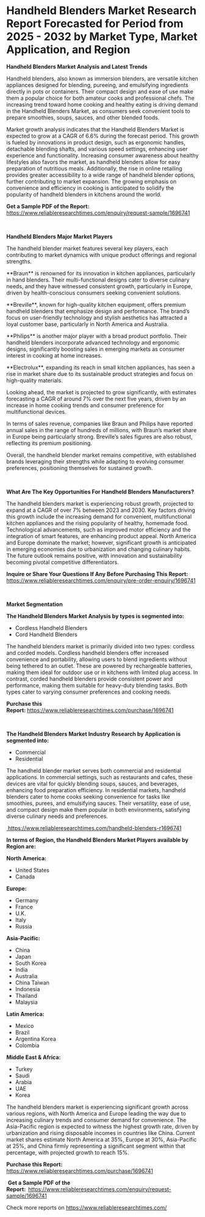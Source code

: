 <p><h1>Handheld Blenders Market Research Report Forecasted for Period from 2025 -  2032 by Market Type, Market Application, and Region</h1></p><p><strong>Handheld Blenders Market Analysis and Latest Trends</strong></p>
<p><p>Handheld blenders, also known as immersion blenders, are versatile kitchen appliances designed for blending, pureeing, and emulsifying ingredients directly in pots or containers. Their compact design and ease of use make them a popular choice for both amateur cooks and professional chefs. The increasing trend toward home cooking and healthy eating is driving demand in the Handheld Blenders Market, as consumers seek convenient tools to prepare smoothies, soups, sauces, and other blended foods.</p><p>Market growth analysis indicates that the Handheld Blenders Market is expected to grow at a CAGR of 6.6% during the forecast period. This growth is fueled by innovations in product design, such as ergonomic handles, detachable blending shafts, and various speed settings, enhancing user experience and functionality. Increasing consumer awareness about healthy lifestyles also favors the market, as handheld blenders allow for easy preparation of nutritious meals. Additionally, the rise in online retailing provides greater accessibility to a wide range of handheld blender options, further contributing to market expansion. The growing emphasis on convenience and efficiency in cooking is anticipated to solidify the popularity of handheld blenders in kitchens around the world.</p></p>
<p><strong>Get a Sample PDF of the Report:&nbsp;</strong> <a href="https://www.reliableresearchtimes.com/enquiry/request-sample/1696741?utm_campaign=1581&utm_medium=2&utm_source=Github&utm_content=ia&utm_term=04042025&utm_id=handheld-blenders">https://www.reliableresearchtimes.com/enquiry/request-sample/1696741</a></p>
<p>&nbsp;</p>
<p><strong>Handheld Blenders Major Market Players</strong></p>
<p><p>The handheld blender market features several key players, each contributing to market dynamics with unique product offerings and regional strengths. </p><p>**Braun** is renowned for its innovation in kitchen appliances, particularly in hand blenders. Their multi-functional designs cater to diverse culinary needs, and they have witnessed consistent growth, particularly in Europe, driven by health-conscious consumers seeking convenient solutions. </p><p>**Breville**, known for high-quality kitchen equipment, offers premium handheld blenders that emphasize design and performance. The brand’s focus on user-friendly technology and stylish aesthetics has attracted a loyal customer base, particularly in North America and Australia. </p><p>**Philips** is another major player with a broad product portfolio. Their handheld blenders incorporate advanced technology and ergonomic designs, significantly boosting sales in emerging markets as consumer interest in cooking at home increases.</p><p>**Electrolux**, expanding its reach in small kitchen appliances, has seen a rise in market share due to its sustainable product strategies and focus on high-quality materials. </p><p>Looking ahead, the market is projected to grow significantly, with estimates forecasting a CAGR of around 7% over the next five years, driven by an increase in home cooking trends and consumer preference for multifunctional devices. </p><p>In terms of sales revenue, companies like Braun and Philips have reported annual sales in the range of hundreds of millions, with Braun’s market share in Europe being particularly strong. Breville’s sales figures are also robust, reflecting its premium positioning. </p><p>Overall, the handheld blender market remains competitive, with established brands leveraging their strengths while adapting to evolving consumer preferences, positioning themselves for sustained growth.</p></p>
<p>&nbsp;</p>
<p><strong>What Are The Key Opportunities For Handheld Blenders Manufacturers?</strong></p>
<p><p>The handheld blenders market is experiencing robust growth, projected to expand at a CAGR of over 7% between 2023 and 2030. Key factors driving this growth include the increasing demand for convenient, multifunctional kitchen appliances and the rising popularity of healthy, homemade food. Technological advancements, such as improved motor efficiency and the integration of smart features, are enhancing product appeal. North America and Europe dominate the market; however, significant growth is anticipated in emerging economies due to urbanization and changing culinary habits. The future outlook remains positive, with innovation and sustainability becoming pivotal competitive differentiators.</p></p>
<p><strong>Inquire or Share Your Questions If Any Before Purchasing This Report:</strong> <a href="https://www.reliableresearchtimes.com/enquiry/pre-order-enquiry/1696741?utm_campaign=1581&utm_medium=2&utm_source=Github&utm_content=ia&utm_term=04042025&utm_id=handheld-blenders">https://www.reliableresearchtimes.com/enquiry/pre-order-enquiry/1696741</a></p>
<p>&nbsp;</p>
<p><strong>Market Segmentation</strong></p>
<p><strong>The Handheld Blenders Market Analysis by types is segmented into:</strong></p>
<p><ul><li>Cordless Handheld Blenders</li><li>Cord Handheld Blenders</li></ul></p>
<p><p>The handheld blenders market is primarily divided into two types: cordless and corded models. Cordless handheld blenders offer increased convenience and portability, allowing users to blend ingredients without being tethered to an outlet. These are powered by rechargeable batteries, making them ideal for outdoor use or in kitchens with limited plug access. In contrast, corded handheld blenders provide consistent power and performance, making them suitable for heavy-duty blending tasks. Both types cater to varying consumer preferences and cooking needs.</p></p>
<p><strong>Purchase this Report:&nbsp;</strong><a href="https://www.reliableresearchtimes.com/purchase/1696741?utm_campaign=1581&utm_medium=2&utm_source=Github&utm_content=ia&utm_term=04042025&utm_id=handheld-blenders">https://www.reliableresearchtimes.com/purchase/1696741</a></p>
<p>&nbsp;</p>
<p><strong>The Handheld Blenders Market Industry Research by Application is segmented into:</strong></p>
<p><ul><li>Commercial</li><li>Residential</li></ul></p>
<p><p>The handheld blender market serves both commercial and residential applications. In commercial settings, such as restaurants and cafes, these devices are vital for quickly blending soups, sauces, and beverages, enhancing food preparation efficiency. In residential markets, handheld blenders cater to home cooks seeking convenience for tasks like smoothies, purees, and emulsifying sauces. Their versatility, ease of use, and compact design make them popular in both environments, satisfying diverse culinary needs and preferences.</p></p>
<p><a href="https://www.reliableresearchtimes.com/handheld-blenders-r1696741?utm_campaign=1581&utm_medium=2&utm_source=Github&utm_content=ia&utm_term=04042025&utm_id=handheld-blenders">&nbsp;https://www.reliableresearchtimes.com/handheld-blenders-r1696741</a></p>
<p><strong>In terms of Region, the Handheld Blenders Market Players available by Region are:</strong></p>
<p>
    <p> <strong> North America: </strong>
        <ul>
            <li>United States</li>
            <li>Canada</li>
        </ul>
        </p> 
    <p> <strong> Europe: </strong>
        <ul>
            <li>Germany</li>
            <li>France</li>
            <li>U.K.</li>
            <li>Italy</li>
            <li>Russia</li>
        </ul>
        </p> 
    <p> <strong> Asia-Pacific: </strong>
        <ul>
            <li>China</li>
            <li>Japan</li>
            <li>South Korea</li>
            <li>India</li>
            <li>Australia</li>
            <li>China Taiwan</li>
            <li>Indonesia</li>
            <li>Thailand</li>
            <li>Malaysia</li>
        </ul>
        </p> 
    <p> <strong> Latin America: </strong>
        <ul>
            <li>Mexico</li>
            <li>Brazil</li>
            <li>Argentina Korea</li>
            <li>Colombia</li>
        </ul>
        </p> 
    <p> <strong> Middle East & Africa: </strong>
        <ul>
            <li>Turkey</li>
            <li>Saudi</li>
            <li>Arabia</li>
            <li>UAE</li>
            <li>Korea</li>
        </ul>
    </p>
    </p>
<p><p>The handheld blenders market is experiencing significant growth across various regions, with North America and Europe leading the way due to increasing culinary trends and consumer demand for convenience. The Asia-Pacific region is expected to witness the highest growth rate, driven by urbanization and rising disposable incomes in countries like China. Current market shares estimate North America at 35%, Europe at 30%, Asia-Pacific at 25%, and China firmly representing a significant segment within that percentage, with projected growth to reach 15%.</p></p>
<p><strong>Purchase this Report: </strong><a href="https://www.reliableresearchtimes.com/purchase/1696741?utm_campaign=1581&utm_medium=2&utm_source=Github&utm_content=ia&utm_term=04042025&utm_id=handheld-blenders">https://www.reliableresearchtimes.com/purchase/1696741</a></p>
<p>&nbsp;<strong>Get a Sample PDF of the Report:&nbsp;&nbsp;</strong><a href="https://www.reliableresearchtimes.com/enquiry/request-sample/1696741?utm_campaign=1581&utm_medium=2&utm_source=Github&utm_content=ia&utm_term=04042025&utm_id=handheld-blenders">https://www.reliableresearchtimes.com/enquiry/request-sample/1696741</a></p>
<p><strong></strong></p>
<p>Check more reports on <a href="https://www.reliableresearchtimes.com/?utm_campaign=1581&utm_medium=2&utm_source=Github&utm_content=ia&utm_term=04042025&utm_id=handheld-blenders">https://www.reliableresearchtimes.com/</a></p>